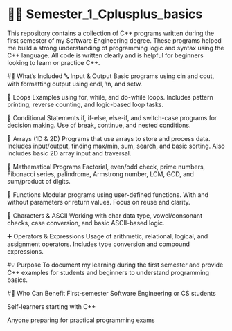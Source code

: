# 🚀🚀 Semester_1_Cplusplus_basics


This repository contains a collection of C++ programs written during the first semester of my Software Engineering degree. These programs helped me build a strong understanding of programming logic and syntax using the C++ language. All code is written clearly and is helpful for beginners looking to learn or practice C++.

#🧾 What’s Included
🔤 Input & Output
Basic programs using cin and cout, with formatting output using endl, \n, and setw.

🔁 Loops
Examples using for, while, and do-while loops. Includes pattern printing, reverse counting, and logic-based loop tasks.

🧠 Conditional Statements
if, if-else, else-if, and switch-case programs for decision making. Use of break, continue, and nested conditions.

🧮 Arrays (1D & 2D)
Programs that use arrays to store and process data. Includes input/output, finding max/min, sum, search, and basic sorting. Also includes basic 2D array input and traversal.

📐 Mathematical Programs
Factorial, even/odd check, prime numbers, Fibonacci series, palindrome, Armstrong number, LCM, GCD, and sum/product of digits.

🧩 Functions
Modular programs using user-defined functions. With and without parameters or return values. Focus on reuse and clarity.

🔣 Characters & ASCII
Working with char data type, vowel/consonant checks, case conversion, and basic ASCII-based logic.

➕ Operators & Expressions
Usage of arithmetic, relational, logical, and assignment operators. Includes type conversion and compound expressions.

#💡 Purpose
To document my learning during the first semester and provide C++ examples for students and beginners to understand programming basics.

#👥 Who Can Benefit
First-semester Software Engineering or CS students

Self-learners starting with C++

Anyone preparing for practical programming exams

